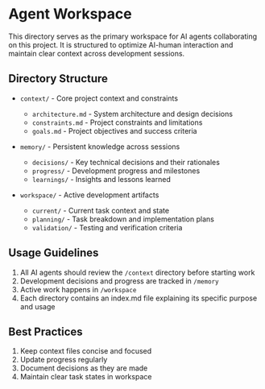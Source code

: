 # Agent Workspace

This directory serves as the primary workspace for AI agents collaborating on this project. It is structured to optimize AI-human interaction and maintain clear context across development sessions.

## Directory Structure

- `context/` - Core project context and constraints
  - `architecture.md` - System architecture and design decisions
  - `constraints.md` - Project constraints and limitations
  - `goals.md` - Project objectives and success criteria
  
- `memory/` - Persistent knowledge across sessions
  - `decisions/` - Key technical decisions and their rationales
  - `progress/` - Development progress and milestones
  - `learnings/` - Insights and lessons learned
  
- `workspace/` - Active development artifacts
  - `current/` - Current task context and state
  - `planning/` - Task breakdown and implementation plans
  - `validation/` - Testing and verification criteria

## Usage Guidelines

1. All AI agents should review the `/context` directory before starting work
2. Development decisions and progress are tracked in `/memory`
3. Active work happens in `/workspace`
4. Each directory contains an index.md file explaining its specific purpose and usage

## Best Practices

1. Keep context files concise and focused
2. Update progress regularly
3. Document decisions as they are made
4. Maintain clear task states in workspace